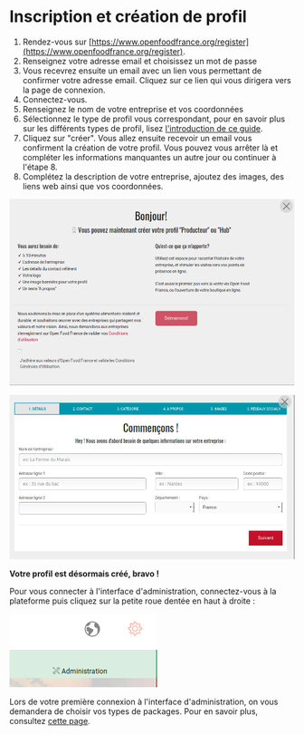 # Inscription et création de profil

1. Rendez-vous sur [https://www.openfoodfrance.org/register](https://www.openfoodfrance.org/register). 
2. Renseignez votre adresse email et choisissez un mot de passe
3. Vous recevrez ensuite un email avec un lien vous permettant de confirmer votre adresse email. Cliquez sur ce lien qui vous dirigera vers la page de connexion.
4. Connectez-vous.
5. Renseignez le nom de votre entreprise et vos coordonnées
6. Sélectionnez le type de profil vous correspondant, pour en savoir plus sur les différents types de profil, lisez [l'introduction de ce guide](https://ofnuserguidefr.gitbook.io/guide-utilisateur-open-food-france).
7. Cliquez sur "créer". Vous allez ensuite recevoir un email vous confirment la création de votre profil. Vous pouvez vous arrêter là et compléter les informations manquantes un autre jour ou continuer à l'étape 8.
8. Complétez la description de votre entreprise, ajoutez des images, des liens web ainsi que vos coordonnées.

![](../.gitbook/assets/image.png)



![](../.gitbook/assets/image%20%281%29.png)

**Votre profil est désormais créé, bravo !**

Pour vous connecter à l'interface d'administration, connectez-vous à la plateforme puis cliquez sur la petite roue dentée en haut à droite : 

![](../.gitbook/assets/image%20%2814%29.png)

Lors de votre première connexion à l'interface d'administration, on vous demandera de choisir vos types de packages. Pour en savoir plus, consultez [cette page](types-de-package.md).


